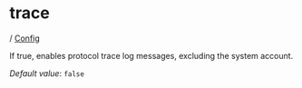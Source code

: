 # trace

/ [Config](..) 

If true, enables protocol trace log messages,
excluding the system account.

*Default value*: `false`
